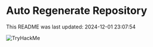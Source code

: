 # Auto Regenerate Repository

This README was last updated: 2024-12-01 23:07:54

 ![TryHackMe](https://tryhackme.com/badge/533634)